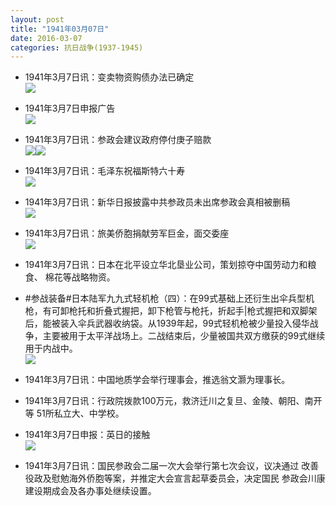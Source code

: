 ```yaml
---
layout: post
title: "1941年03月07日"
date: 2016-03-07
categories: 抗日战争(1937-1945)
---
```


<meta name="referrer" content="no-referrer" />

- 1941年3月7日讯：变卖物资购债办法已确定 <br/><img src="https://ww3.sinaimg.cn/large/aca367d8jw1f1op1iv8gwj20bi0ecwgh.jpg" />

- 1941年3月7日申报广告 <br/><img src="https://ww3.sinaimg.cn/large/aca367d8jw1f1onawfozdj20tm0dlwjd.jpg" />

- 1941年3月7日讯：参政会建议政府停付庚子赔款 <br/><img src="https://ww1.sinaimg.cn/large/aca367d8jw1f1olkpnq3dj204o06v3yx.jpg" /><img src="https://ww2.sinaimg.cn/large/aca367d8jw1f1olkppo5rj202d0dvmxm.jpg" />

- 1941年3月7日讯：毛泽东祝福斯特六十寿 <br/><img src="https://ww2.sinaimg.cn/large/aca367d8jw1f1ojtp36btj205v0bc0t9.jpg" />

- 1941年3月7日讯：新华日报披露中共参政员未出席参政会真相被删稿 <br/><img src="https://ww4.sinaimg.cn/large/aca367d8jw1f1oemwl2h3j20kc0bpt9s.jpg" />

- 1941年3月7日讯：旅美侨胞捐献劳军巨金，面交委座 <br/><img src="https://ww4.sinaimg.cn/large/aca367d8jw1f1o5yqf0oqj20e40cgwg1.jpg" />

- 1941年3月7日讯：日本在北平设立华北垦业公司，策划掠夺中国劳动力和粮食、 棉花等战略物资。 

- #参战装备#日本陆军九九式轻机枪（四）：在99式基础上还衍生出伞兵型机枪，有可卸枪托和折叠式握把，卸下枪管与枪托，折起手|枪式握把和双脚架后，能被装入伞兵武器收纳袋。从1939年起，99式轻机枪被少量投入侵华战争，主要被用于太平洋战场上。二战结束后，少量被国共双方缴获的99式继续用于内战中。 <br/><img src="https://ww1.sinaimg.cn/large/aca367d8jw1f1o2huksw4j209q0qtgq8.jpg" />

- 1941年3月7日讯：中国地质学会举行理事会，推选翁文灏为理事长。 

- 1941年3月7日讯：行政院拨款100万元，救济迁川之复旦、金陵、朝阳、南开等 51所私立大、中学校。 

- 1941年3月7日申报：英日的接触 <br/><img src="https://ww4.sinaimg.cn/large/aca367d8jw1f1ny5yxxf4j20ub14e1kx.jpg" />

- 1941年3月7日讯：国民参政会二届一次大会举行第七次会议，议决通过 改善役政及慰勉海外侨胞等案，并推定大会宣言起草委员会，决定国民 参政会川康建设期成会及各办事处继续设置。 

